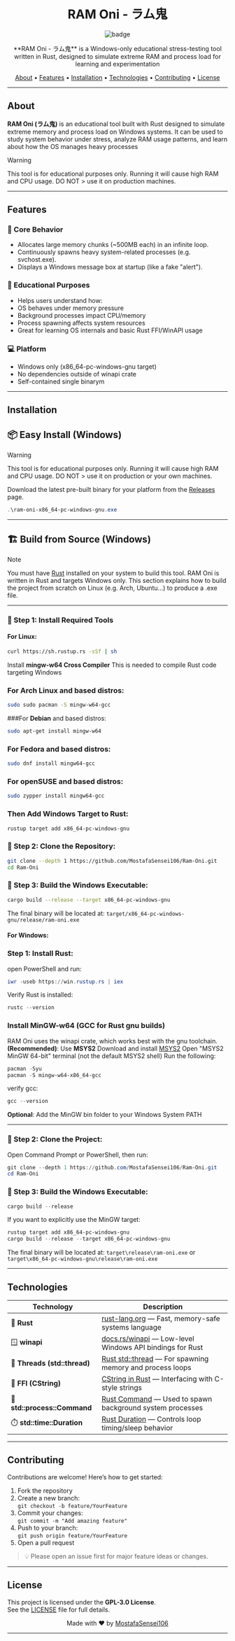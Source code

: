<h1 align="center">RAM Oni - ラム鬼</h1>
<p align="center">
  <img src="https://socialify.git.ci/MostafaSensei106/Ram-Oni/image?font=KoHo&language=1&logo=https%3A%2F%2Favatars.githubusercontent.com%2Fu%2F138288138%3Fv%3D4&name=1&owner=1&pattern=Floating+Cogs&theme=Light" alt="badge">
</p>

<p align="center">
 **RAM Oni - ラム鬼** is a Windows-only educational stress-testing tool written in Rust, designed to simulate extreme RAM and process load for learning and experimentation
</p>

<p align="center">
  <a href="#about">About</a> •
  <a href="#features">Features</a> •
  <a href="#installation">Installation</a> •
  <a href="#technologies">Technologies</a> •
  <a href="#contributing">Contributing</a> •
  <a href="#license">License</a>
</p>

---

## About

**RAM Oni (ラム鬼)** is an educational tool built with Rust designed to simulate extreme memory and process load on Windows systems. It can be used to study system behavior under stress, analyze RAM usage patterns, and learn about how the OS manages heavy processes

> [!WARNING]
> This tool is for educational purposes only.
> Running it will cause high RAM and CPU usage. DO NOT > use it on production machines.


---

## Features

### 🌟 Core Behavior
 - Allocates large memory chunks (~500MB each) in an infinite loop.
 - Continuously spawns heavy system-related processes (e.g. svchost.exe).
 - Displays a Windows message box at startup (like a fake "alert").

### 📘 Educational Purposes
 -  Helps users understand how:
 - OS behaves under memory pressure
 - Background processes impact CPU/memory
 - Process spawning affects system resources
 - Great for learning OS internals and basic Rust FFI/WinAPI usage

### 💻 Platform
 - Windows only (x86_64-pc-windows-gnu target)
 - No dependencies outside of winapi crate
 -   Self-contained single binarym

---

## Installation

## 📦 Easy Install (Windows)

> [!WARNING]
> This tool is for educational purposes only.
> Running it will cause high RAM and CPU usage.
> DO NOT > use it on production or your own machines.

Download the latest pre-built binary for your platform from the [Releases](https://https://github.com/MostafaSensei106/Ram-Oni/releases) page.

```powershell
.\ram-oni-x86_64-pc-windows-gnu.exe
```
---

## 🏗️ Build from Source (Windows)

> [!Note] 
> You must have [Rust](https://www.rust-lang.org) installed on your system to build this tool.
> RAM Oni is written in Rust and targets Windows only.
This section explains how to build the project from scratch on Linux (e.g. Arch, Ubuntu...) to produce a .exe file.

---

### 🔧 Step 1: Install Required Tools

#### For **Linux**:
```bash
curl https://sh.rustup.rs -sSf | sh
```
Install **mingw-w64 Cross Compiler**
This is needed to compile Rust code targeting Windows

### For **Arch Linux** and based distros:

```bash
sudo sudo pacman -S mingw-w64-gcc
```

###For **Debian** and based distros:

```bash
sudo apt-get install mingw-w64
```

### For **Fedora** and based distros:

```bash
sudo dnf install mingw64-gcc
```

### For **openSUSE** and based distros:

```bash
sudo zypper install mingw64-gcc
```

### Then Add Windows Target to Rust:

```bash
rustup target add x86_64-pc-windows-gnu
```

### 🔧 Step 2: Clone the Repository:

```bash
git clone --depth 1 https://github.com/MostafaSensei106/Ram-Oni.git
cd Ram-Oni
```

### 🧱 Step 3: Build the Windows Executable:

```bash
cargo build --release --target x86_64-pc-windows-gnu
```
The final binary will be located at:
`target/x86_64-pc-windows-gnu/release/ram-oni.exe`


#### For **Windows**:

### Step 1: Install Rust:
open PowerShell and run:
```powershell
iwr -useb https://win.rustup.rs | iex
```
Verify Rust is installed:
```powershell
rustc --version
```
### Install MinGW-w64 (GCC for Rust gnu builds)

RAM Oni uses the winapi crate, which works best with the gnu toolchain.
**(Recommended)**: Use **MSYS2**
Download and install [MSYS2](https://www.msys2.org/)
Open "MSYS2 MinGW 64-bit" terminal (not the default MSYS2 shell)
Run the following:
```powershell
pacman -Syu
pacman -S mingw-w64-x86_64-gcc
```
verify gcc:
```powershell
gcc --version
```
**Optional**: Add the MinGW bin folder to your Windows System PATH

---

### 🔧 Step 2: Clone the Project:

Open Command Prompt or PowerShell, then run:
```powershell
git clone --depth 1 https://github.com/MostafaSensei106/Ram-Oni.git
cd Ram-Oni
```

### 🧱 Step 3: Build the Windows Executable:

```powershell
cargo build --release
```
If you want to explicitly use the MinGW target:
```powershell
rustup target add x86_64-pc-windows-gnu
cargo build --release --target x86_64-pc-windows-gnu
```
The final binary will be located at:
`target\release\ram-oni.exe` or `target\x86_64-pc-windows-gnu\release\ram-oni.exe`

---

## Technologies

| Technology            | Description                                                                 |
|------------------------|-----------------------------------------------------------------------------|
| 🦀 **Rust**              | [rust-lang.org](https://www.rust-lang.org) — Fast, memory-safe systems language |
| 🪟 **winapi**            | [docs.rs/winapi](https://docs.rs/winapi/) — Low-level Windows API bindings for Rust |
| 🧵 **Threads (std::thread)** | [Rust std::thread](https://doc.rust-lang.org/std/thread/) — For spawning memory and process loops |
| 🔗 **FFI (CString)**     | [CString in Rust](https://doc.rust-lang.org/std/ffi/struct.CString.html) — Interfacing with C-style strings |
| 🧰 **std::process::Command** | [Rust Command](https://doc.rust-lang.org/std/process/struct.Command.html) — Used to spawn background system processes |
| ⏱️ **std::time::Duration**  | [Rust Duration](https://doc.rust-lang.org/std/time/struct.Duration.html) — Controls loop timing/sleep behavior |

---

## Contributing

Contributions are welcome! Here’s how to get started:

1. Fork the repository  
2. Create a new branch:  
   `git checkout -b feature/YourFeature`  
3. Commit your changes:  
   `git commit -m "Add amazing feature"`  
4. Push to your branch:  
   `git push origin feature/YourFeature`  
5. Open a pull request

> 💡 Please open an issue first for major feature ideas or changes.

---

## License

This project is licensed under the **GPL-3.0 License**.  
See the [LICENSE](LICENSE) file for full details.
<p align="center">
  Made with ❤️ by <a href="https://github.com/MostafaSensei106">MostafaSensei106</a>
</p>

---